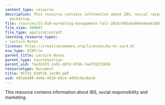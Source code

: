 ```yaml
---
content_type: resource
description: This resource contains information about IBS, social responsibility and
  marketing.
file: /courses/15-810-marketing-management-fall-2010/665abd004e9ee616b9c44493c4ec6ac0_MIT15_810F10_lec09.pdf
file_size: 368067
file_type: application/pdf
learning_resource_types:
- Lecture Notes
license: https://creativecommons.org/licenses/by-nc-sa/4.0/
ocw_type: OCWFile
parent_title: Lecture Notes
parent_type: CourseSection
parent_uid: fae32433-2a81-d0fd-9f84-7ae759233656
resourcetype: Document
title: MIT15_810F10_lec09.pdf
uid: 665abd00-4e9e-e616-b9c4-4493c4ec6ac0
---
```

This resource contains information about IBS, social responsibility and marketing.